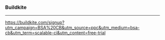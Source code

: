 ### Buildkite 
---
https://buildkite.com/signup?utm_campaign=BSA%20CB&utm_source=ppc&utm_medium=bsa-cb&utm_term=scalable-ci&utm_content=free-trial



```
```

```
```

```
```


